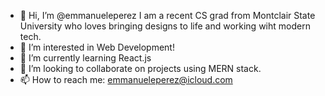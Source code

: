 - 👋 Hi, I’m @emmanueleperez I am a recent CS grad from Montclair State University who loves bringing designs to life and working wiht modern tech.
- 👀 I’m interested in Web Development!
- 🌱 I’m currently learning React.js
- 💞️ I’m looking to collaborate on projects using MERN stack.
- 📫 How to reach me: emmanueleperez@icloud.com
